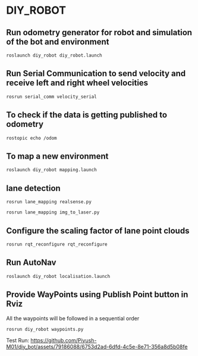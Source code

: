 # DIY_ROBOT

## Run odometry generator for robot and simulation of the bot and environment  
```
roslaunch diy_robot diy_robot.launch 
```

## Run Serial Communication to send velocity and receive left and right wheel velocities   
```
rosrun serial_comm velocity_serial
```
## To check if the data is getting published to odometry
```
rostopic echo /odom
```
## To map a new environment
```
roslaunch diy_robot mapping.launch
```
## lane detection
```
rosrun lane_mapping realsense.py 
```
```
rosrun lane_mapping img_to_laser.py
```
## Configure the scaling factor of lane point clouds
```
rosrun rqt_reconfigure rqt_reconfigure
```
## Run AutoNav
```
roslaunch diy_robot localisation.launch
```
## Provide WayPoints using Publish Point button in Rviz
All the waypoints will be followed in a sequential order
```
rosrun diy_robot waypoints.py
```

Test Run:
https://github.com/Piyush-M01/diy_bot/assets/79186088/6753d2ad-6dfd-4c5e-8e71-356a8d5b08fe


